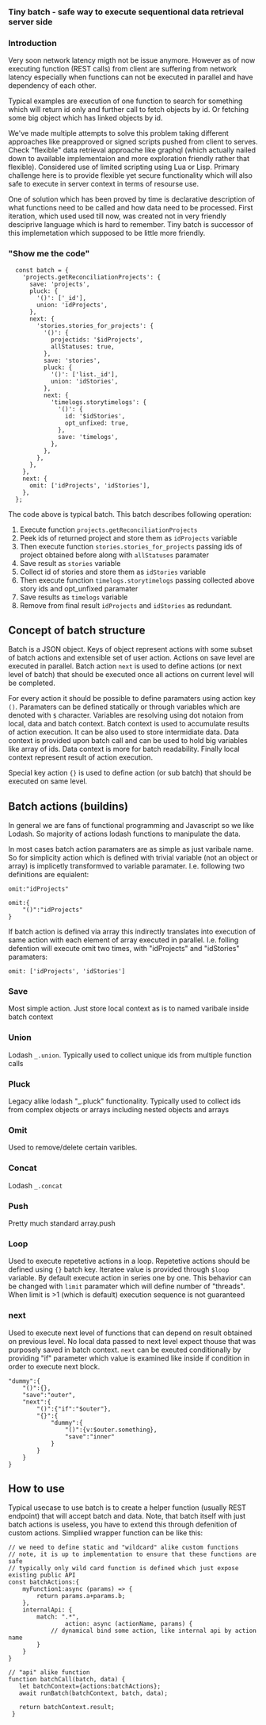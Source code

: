 ### Tiny batch - safe way to execute sequentional data retrieval server side

### Introduction
Very soon network latency migth not be issue anymore. However as of now executing function (REST calls) from client are suffering from network latency especially when functions can not be executed in parallel and have dependency of each other.

Typical examples are execution of one function to search for something which will return id only and further call to fetch objects by id. Or fetching some big object which has linked objects by id.

We've made multiple attempts to solve this problem taking different approaches like preapproved or signed scripts pushed from client to serves. Check "flexible" data retrieval approache like graphql (which actually nailed down to available implementaion and more exploration friendly rather that flexible). Considered use of limited scripting using Lua or Lisp. Primary challenge here is to provide flexible yet secure functionality which will also safe to execute in server context in terms of resourse use.

One of solution which has been proved by time is declarative description of what functions need to be called and how data need to be processed. First iteration, which used used till now, was created not in very friendly desciprive language which is hard to remember. Tiny batch is successor of this implemetation which supposed to be little more friendly.

### "Show me the code"

```
  const batch = {
    'projects.getReconciliationProjects': {
      save: 'projects',
      pluck: {
        '()': ['_id'],
        union: 'idProjects',
      },
      next: {
        'stories.stories_for_projects': {
          '()': {
            projectids: '$idProjects',
            allStatuses: true,
          },
          save: 'stories',
          pluck: {
            '()': ['list._id'],
            union: 'idStories',
          },
          next: {
            'timelogs.storytimelogs': {
              '()': {
                id: '$idStories',
                opt_unfixed: true,
              },
              save: 'timelogs',
            },
          },
        },
      },
    },
    next: {
      omit: ['idProjects', 'idStories'],
    },
  };
````

The code above is typical batch. This batch describes following operation:
1. Execute function `projects.getReconciliationProjects`
2. Peek ids of returned project and store them as `idProjects` variable
3. Then execute function `stories.stories_for_projects` passing ids of project obtained before along with `allStatuses` paramater
4. Save result as `stories` variable
5. Collect id of stories and store them as `idStories` variable
6. Then execute function `timelogs.storytimelogs` passing collected above story ids and opt_unfixed paramater
7. Save results as `timelogs` variable
8. Remove from final result `idProjects` and `idStories` as redundant.

## Concept of batch structure

Batch is a JSON object. Keys of object represent actions with some subset of batch actions and extensible set of user action. Actions on save level are executed in parallel. Batch action `next` is used to define actions (or next level of batch) that should be executed once all actions on current level will be completed.

For every action it should be possible to define paramaters using action key `()`. Paramaters can be defined statically or through variables which are denoted with `$` character. Variables are resolving using dot notaion from local, data and batch context. Batch context is used to accumulate results of action execution. It can be also used to store intermidiate data. Data context is provided upon batch call and can be used to hold big variables like array of ids. Data context is more for batch readability. Finally local context represent result of action execution.

Special key action `{}` is used to define action (or sub batch) that should be executed on same level. 

## Batch actions (buildins)

In general we are fans of functional programming and Javascript so we like Lodash. So majority of actions lodash functions to manipulate the data. 

In most cases batch action paramaters are as simple as just varibale name. So for simplicity action which is defined with trivial variable (not an object or array) is implicetly transformved to variable paramater. I.e. following two definitions are equialent:
```
omit:"idProjects"
```
```
omit:{
    "()":"idProjects"
}
```

If batch action is defined via array this indirectly translates into execution of same action with each element of array executed in parallel. I.e. folling defention will execute omit two times, with "idProjects" and "idStories" paramaters:
```
omit: ['idProjects', 'idStories']
```

### Save

Most simple action. Just store local context as is to named varibale inside batch context

### Union

Lodash `_.union`. Typically used to collect unique ids from multiple function calls

### Pluck

Legacy alike lodash "_.pluck" functionality. Typically used to collect ids from complex objects or arrays including nested objects and arrays

### Omit

Used to remove/delete certain varibles.

### Concat

Lodash `_.concat` 

### Push

Pretty much standard array.push

### Loop

Used to execute repetetive actions in a loop. Repetetive actions should be defined using `{}` batch key. Iteratee value is provided through `$loop` variable. 
By default execute action in series one by one. This behavior can be changed with `limit` paramater which will define number of "threads". When limit is >1 (which is default) execution sequence is not guaranteed

### next
Used to execute next level of functions that can depend on result obtained on previous level. No local data passed to next level expect thouse that was purposely saved in batch context. `next` can be exeuted conditionally by providing "if" parameter which value is examined like inside if condition in order to execute next block. 
```
"dummy":{
    "()":{},
    "save":"outer",
    "next":{
        "()":{"if":"$outer"},
        "{}":{
            "dummy":{
                "()":{v:$outer.something},
                "save":"inner"
            }
        }
    }
}
```

## How to use
Typical usecase to use batch is to create a helper function (usually REST endpoint) that will accept batch and data. Note, that batch itself with just batch actions is useless, you have to extend this through defenition of custom actions. Simpliied wrapper function can be like this:

```
// we need to define static and "wildcard" alike custom functions
// note, it is up to implementation to ensure that these functions are safe
// typically only wild card function is defined which just expose existing public API
const batchActions:{
    myFunction1:async (params) => {
        return params.a+params.b;
    },
    internalApi: {
        match: ".*",
				action: async (actionName, params) {
            // dynamical bind some action, like internal api by action name
        }
    }
}

// "api" alike function
function batchCall(batch, data) {
   let batchContext={actions:batchActions};
   await runBatch(batchContext, batch, data);
   
   return batchContext.result;
 }
 ```